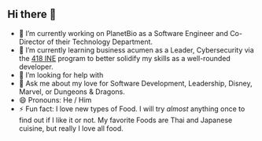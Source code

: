 ## Hi there 👋

- 🔭 I’m currently working on PlanetBio as a Software Engineer and Co-Director of their Technology Department.
- 🌱 I’m currently learning business acumen as a Leader, Cybersecurity via the [418 INE](https://www.418intelligence.com/) program to better solidify my skills as a well-rounded developer. 
- 🤔 I’m looking for help with 
- 💬 Ask me about my love for Software Development, Leadership, Disney, Marvel, or Dungeons & Dragons.
- 😄 Pronouns: He / Him
- ⚡ Fun fact: I love new types of Food. I will try *almost* anything once to find out if I like it or not. My favorite Foods are Thai and Japanese cuisine, but really I love all food.
